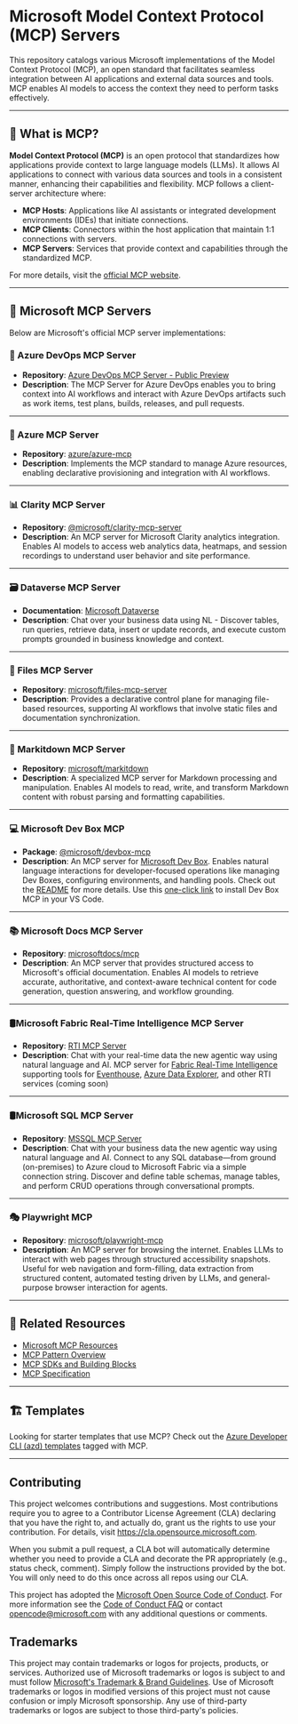 # Microsoft Model Context Protocol (MCP) Servers

This repository catalogs various Microsoft implementations of the Model Context Protocol (MCP), an open standard that facilitates seamless integration between AI applications and external data sources and tools. MCP enables AI models to access the context they need to perform tasks effectively.

---

## 📘 What is MCP?

**Model Context Protocol (MCP)** is an open protocol that standardizes how applications provide context to large language models (LLMs). It allows AI applications to connect with various data sources and tools in a consistent manner, enhancing their capabilities and flexibility. MCP follows a client-server architecture where:

- **MCP Hosts**: Applications like AI assistants or integrated development environments (IDEs) that initiate connections.
- **MCP Clients**: Connectors within the host application that maintain 1:1 connections with servers.
- **MCP Servers**: Services that provide context and capabilities through the standardized MCP.

For more details, visit the [official MCP website](https://modelcontextprotocol.io).

---

## 📂 Microsoft MCP Servers

Below are Microsoft's official MCP server implementations:

### 📅 Azure DevOps MCP Server

- **Repository**: [Azure DevOps MCP Server - Public Preview](https://github.com/microsoft/azure-devops-mcp)
- **Description**: The MCP Server for Azure DevOps enables you to bring context into AI workflows and interact with Azure DevOps artifacts such as work items, test plans, builds, releases, and pull requests.

---

### 🔷 Azure MCP Server

- **Repository**: [azure/azure-mcp](https://github.com/azure/azure-mcp)
- **Description**: Implements the MCP standard to manage Azure resources, enabling declarative provisioning and integration with AI workflows.

---

### 📊 Clarity MCP Server

- **Repository**: [@microsoft/clarity-mcp-server](https://www.npmjs.com/package/@microsoft/clarity-mcp-server)
- **Description**: An MCP server for Microsoft Clarity analytics integration. Enables AI models to access web analytics data, heatmaps, and session recordings to understand user behavior and site performance.

---

### 🗃️ Dataverse MCP Server

- **Documentation**: [Microsoft Dataverse](https://go.microsoft.com/fwlink/?linkid=2320176)
- **Description**: Chat over your business data using NL - Discover tables, run queries, retrieve data, insert or update records, and execute custom prompts grounded in business knowledge and context.
---

### 📁 Files MCP Server

- **Repository**: [microsoft/files-mcp-server](https://github.com/microsoft/files-mcp-server)
- **Description**: Provides a declarative control plane for managing file-based resources, supporting AI workflows that involve static files and documentation synchronization.

---

### 📝 Markitdown MCP Server

- **Repository**: [microsoft/markitdown](https://github.com/microsoft/markitdown)
- **Description**: A specialized MCP server for Markdown processing and manipulation. Enables AI models to read, write, and transform Markdown content with robust parsing and formatting capabilities.

---

### 💻 Microsoft Dev Box MCP

- **Package**: [@microsoft/devbox-mcp](https://www.npmjs.com/package/@microsoft/devbox-mcp)
- **Description**: An MCP server for [Microsoft Dev Box](https://azure.microsoft.com/en-us/products/dev-box). Enables natural language interactions for developer-focused operations like managing Dev Boxes, configuring environments, and handling pools. Check out the [README](https://www.npmjs.com/package/@microsoft/devbox-mcp?activeTab=readme) for more details. Use this [one-click link](https://insiders.vscode.dev/redirect/mcp/install?name=Dev%20Box&config=%7B%22command%22%3A%22npx%22%2C%22args%22%3A%5B%22-y%22%2C%22%40microsoft%2Fdevbox-mcp%40latest%22%5D%7D) to install Dev Box MCP in your VS Code.

---

### 📚 Microsoft Docs MCP Server

- **Repository**: [microsoftdocs/mcp](https://github.com/microsoftdocs/mcp)  
- **Description**: An MCP server that provides structured access to Microsoft's official documentation. Enables AI models to retrieve accurate, authoritative, and context-aware technical content for code generation, question answering, and workflow grounding.

---

### 🛢️Microsoft Fabric Real-Time Intelligence MCP Server

- **Repository**: [RTI MCP Server](https://aka.ms/rti.mcp.repo)  
- **Description**: Chat with your real-time data the new agentic way using natural language and AI. MCP server for [Fabric Real-Time Intelligence](https://aka.ms/fabricrti) supporting tools for [Eventhouse](https://aka.ms/eventhouse), [Azure Data Explorer](https://aka.ms/adx), and other RTI services (coming soon)

---

### 🛢️Microsoft SQL MCP Server

- **Repository**: [MSSQL MCP Server](https://aka.ms/MssqlMcp)  
- **Description**: Chat with your business data the new agentic way using natural language and AI. Connect to any SQL database—from ground (on-premises) to Azure cloud to Microsoft Fabric via a simple connection string. Discover and define table schemas, manage tables, and perform CRUD operations through conversational prompts.

---

### 🎭 Playwright MCP

- **Repository**: [microsoft/playwright-mcp](https://github.com/microsoft/playwright-mcp)
- **Description**: An MCP server for browsing the internet. Enables LLMs to interact with web pages through structured accessibility snapshots. Useful for web navigation and form-filling, data extraction from structured content, automated testing driven by LLMs, and general-purpose browser interaction for agents.

---
## 📎 Related Resources

- [Microsoft MCP Resources](https://github.com/microsoft/mcp/tree/main/Resources)
- [MCP Pattern Overview](https://modelcontextprotocol.io/introduction)
- [MCP SDKs and Building Blocks](https://modelcontextprotocol.io/sdk)
- [MCP Specification](https://spec.modelcontextprotocol.io/specification/2025-03-26/)

---

## 🏗️ Templates

Looking for starter templates that use MCP? Check out the [Azure Developer CLI (azd) templates](https://azure.github.io/awesome-azd/?tags=mcp) tagged with MCP.

---

## Contributing

This project welcomes contributions and suggestions. Most contributions require you to agree to a
Contributor License Agreement (CLA) declaring that you have the right to, and actually do, grant us
the rights to use your contribution. For details, visit https://cla.opensource.microsoft.com.

When you submit a pull request, a CLA bot will automatically determine whether you need to provide
a CLA and decorate the PR appropriately (e.g., status check, comment). Simply follow the instructions
provided by the bot. You will only need to do this once across all repos using our CLA.

This project has adopted the [Microsoft Open Source Code of Conduct](https://opensource.microsoft.com/codeofconduct/).
For more information see the [Code of Conduct FAQ](https://opensource.microsoft.com/codeofconduct/faq/) or
contact [opencode@microsoft.com](mailto:opencode@microsoft.com) with any additional questions or comments.

## Trademarks

This project may contain trademarks or logos for projects, products, or services. Authorized use of Microsoft 
trademarks or logos is subject to and must follow 
[Microsoft's Trademark & Brand Guidelines](https://www.microsoft.com/en-us/legal/intellectualproperty/trademarks/usage/general).
Use of Microsoft trademarks or logos in modified versions of this project must not cause confusion or imply Microsoft sponsorship.
Any use of third-party trademarks or logos are subject to those third-party's policies.
